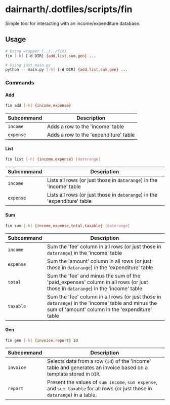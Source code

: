 # dairnarth/.dotfiles/scripts/fin

Simple tool for interacting with an income/expenditure database.

## Usage

```bash
# Using wrapper (../../fin)
fin [-h] [-d DIR] {add,list,sum,gen} ...

# Using just main.py
python -- main.py [-h] [-d DIR] {add,list,sum,gen} ...
```

### Commands

#### Add

```bash
fin add [-h] {income,expense}
```

| Subcommand | Description                           |
|------------|---------------------------------------|
| `income`   | Adds a row to the 'income' table      |
| `expense`  | Adds a row to the 'expenditure' table |

#### List

```bash
fin list [-h] {income,expense} [daterange]
```

| Subcommand | Description                                                              |
|------------|--------------------------------------------------------------------------|
| `income`   | Lists all rows (or just those in `datarange`) in the 'income' table      |
| `expense`  | Lists all rows (or just those in `datarange`) in the 'expenditure' table |

#### Sum

```bash
fin sum [-h] {income,expense,total,taxable} [daterange]
```

| Subcommand | Description                                                                                                                                           |
|------------|-------------------------------------------------------------------------------------------------------------------------------------------------------|
| `income`   | Sum the 'fee' column in all rows (or just those in `datarange`) in the 'income' table                                                                 |
| `expense`  | Sum the 'amount' column in all rows (or just those in `datarange`) in the 'expenditure' table                                                         |
| `total`    | Sum the 'fee' and minus the sum of the 'paid_expenses' column in all rows (or just those in `datarange`) in the 'income' table                        |
| `taxable`  | Sum the 'fee' column in all rows (or just those in `datarange`) in the 'income' table and minus the sum of 'amount' column in the 'expenditure' table |

#### Gen

```bash
fin gen [-h] {invoice,report} id
```

| Subcommand | Description                                                                                                                  |
|------------|------------------------------------------------------------------------------------------------------------------------------|
| `invoice`  | Selects data from a row (`id`) of the 'income' table and generates an invoice based on a template stored in `DIR`.           |
| `report`   | Present the values of `sum income`, `sum expense`, and `sum taxable` for all rows (or just those in `datarange`) in a table. |
